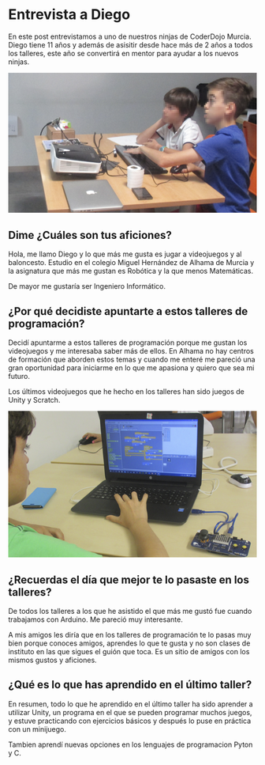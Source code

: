 # Entrevista a Diego

En este post entrevistamos a uno de nuestros ninjas de CoderDojo Murcia. Diego tiene 11 años y además de asisitir desde hace más de 2 años a todos los talleres, este año se convertirá en mentor para ayudar a los nuevos ninjas.

![](images/1.png)

## Dime ¿Cuáles son tus aficiones? 

Hola, me llamo Diego y lo que más me gusta es jugar a videojuegos y al baloncesto. Estudio en el colegio Miguel Hernández de Alhama de Murcia y la asignatura que más me gustan es Robótica y la que menos Matemáticas.

De mayor me gustaría ser Ingeniero Informático.

## ¿Por qué decidiste apuntarte a estos talleres de programación?

Decidí apuntarme a estos talleres de programación porque me gustan los videojuegos y me interesaba saber más de ellos. En Alhama no hay centros de formación que aborden estos temas y cuando me enteré me pareció una gran oportunidad para iniciarme en lo que me apasiona y quiero que sea mi futuro.

Los últimos videojuegos que he hecho en los talleres han sido juegos de Unity y Scratch.

![](images/2.png)

## ¿Recuerdas el día que mejor te lo pasaste en los talleres?

De todos los talleres a los que he asistido el que más me gustó fue cuando trabajamos con Arduino. Me pareció muy interesante.

A mis amigos les diría que en los talleres de programación te lo pasas muy bien porque conoces amigos, aprendes lo que te gusta y no son clases de instituto en las que sigues el guión que toca. Es un sitio de amigos con los mismos gustos y aficiones.

## ¿Qué es lo que has aprendido en el último taller?

En resumen, todo lo que he aprendido en el último taller ha sido aprender a utilizar Unity, un programa en el que se pueden programar muchos juegos, y estuve practicando con ejercicios básicos y después lo puse en práctica con un minijuego.

Tambien aprendí nuevas opciones en los lenguajes de programacion Pyton y C.